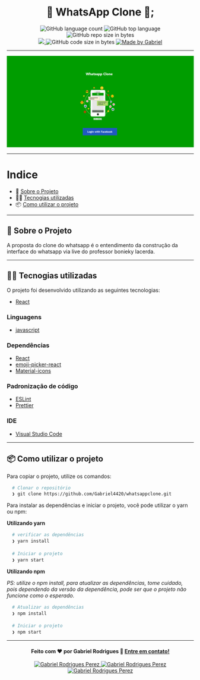 <h1 align="center">
  💬 WhatsApp Clone 💬;
</h1>

<p align="center">
   <img alt="GitHub language count" src="https://img.shields.io/github/languages/count/Gabriel4420/whatsappclone">

  <img alt="GitHub top language" src="https://img.shields.io/github/languages/top/Gabriel4420/whatsappclone?logo=html">

  <img alt="GitHub repo size in bytes" src="https://img.shields.io/github/repo-size/Gabriel4420/whatsappclone?color=green">

  <br>
  
  <a href="https://www.codacy.com/manual/Gabriel4420/whatsappclone?utm_source=github.com&amp;utm_medium=referral&amp;utm_content=Gabriel4420/whatsappclone&amp;utm_campaign=Badge_Grade">
    <img src="https://app.codacy.com/project/badge/Grade/6dd6b46abeb14e99935a2b9ac5c6ede2"/>
  </a>
  
  <img alt="GitHub code size in bytes" src="https://img.shields.io/github/last-commit/Gabriel4420/whatsappclone">


  <a href="https://www.linkedin.com/in/gabriel-rodrigues-perez-2069b072/">
    <img alt="Made by Gabriel" src="https://img.shields.io/badge/made%20by-Gabriel-%2304D361">
  </a>
</p>

---

<p align="center">
  <img alt="Gif da Aplicação" src="principal.png" />
</p>

---

# Indice

- :rocket: [Sobre o Projeto](#rocket-sobre-o-projeto)
- 👨‍💻️ [Tecnogias utilizadas](#%EF%B8%8F-tecnogias-utilizadas)
- 📦️ [Como utilizar o projeto](#%EF%B8%8F-como-utilizar-o-projeto)
---

## :rocket: Sobre o Projeto

A proposta do clone do whatsapp é o entendimento da construção da interface do whatsapp via live do professor bonieky lacerda.

---

## 👨‍💻️ Tecnogias utilizadas

O projeto foi desenvolvido utilizando as seguintes tecnologias:

 - [React](https://flutter.dev)
### Linguagens

- [javascript](https://b7web.com.br/)


### Dependências

 - [React](https://reactjs.org)
 - [emoji-picker-react](https://www.npmjs.com/package/emoji-picker-react)
 - [Material-icons](https://material-ui.com/pt/components/material-icons/)

### Padronização de código

  - [ESLint](https://eslint.org/)
  - [Prettier](https://prettier.io/)

### IDE

  - [Visual Studio Code](https://code.visualstudio.com/)

---

## 📦️ Como utilizar o projeto

Para copiar o projeto, utilize os comandos:

```bash
  # Clonar o repositório
  ❯ git clone https://github.com/Gabriel4420/whatsappclone.git

```
Para instalar as dependências e iniciar o projeto, você pode utilizar o yarn ou npm:

**Utilizando yarn**

```bash
  # verificar as dependências
  ❯ yarn install
  
  # Iniciar o projeto
  ❯ yarn start
```

**Utilizando npm**

*PS: utilize o npm install, para atualizar as dependências, tome cuidado, pois dependendo da versão da dependência, pode ser que o projeto não funcione como o esperado.*

```bash
  # Atualizar as dependências
  ❯ npm install

  # Iniciar o projeto
  ❯ npm start
```

---

<h4 align="center">
  Feito com ❤️ por Gabriel Rodrigues 👋️ <a href="mailto:gabriel_rodrigues_perez@hotmail.com">Entre em contato!</a>
</h4>

<p align="center">

  <a href="https://www.linkedin.com/in/gabriel-rodrigues-perez-2069b072/">
    <img alt="Gabriel Rodrigues Perez" src="https://img.shields.io/badge/LinkedIn-Gabriel_Rodrigues-0e76a8?style=flat&logoColor=white&logo=linkedin">
  </a>
  <a href="https://www.facebook.com/gabriel.rodrigues.perez">
    <img alt="Gabriel Rodrigues Perez" src="https://img.shields.io/badge/Facebook-Gabriel_Rodrigues-1778F2?style=flat&logoColor=white&logo=facebook">
  </a>
  <a href="https://www.instagram.com/gabriel_rodrigues_perez/">
    <img alt="Gabriel Rodrigues Perez" src="https://img.shields.io/badge/Instagram-@gabriel4420-833AB4?style=flat&logoColor=white&logo=instagram">
  </a>
  
  
</p>